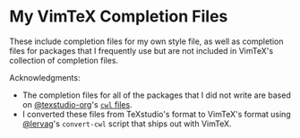 # My VimTeX Completion Files

These include completion files for my own style file, as well as completion
files for packages that I frequently use but are not included in VimTeX's
collection of completion files.

Acknowledgments:

*   The completion files for all of the packages that I did not write are
    based on [@texstudio-org](https://github.com/texstudio-org)'s [`cwl`
    files](https://github.com/texstudio-org/texstudio/tree/master/completion).
*   I converted these files from TeXstudio's format to VimTeX's format using
    [@lervag](https://github.com/lervag)'s `convert-cwl` script that ships out
    with VimTeX.
